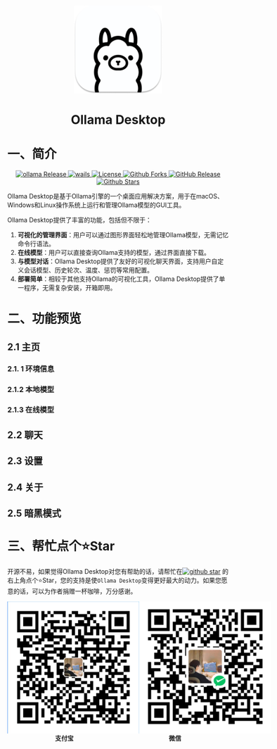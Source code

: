 <div align="center"><img alt="ollama" height="200px" src="build/appicon.png"></div><h1 style="text-align:center;border-bottom: none;">Ollama Desktop</h1>

# 一、简介

<p align="center">
  <a href="https://github.com/ollama/ollama">
    <img src="https://img.shields.io/github/v/release/ollama/ollama?label=Ollama" alt="ollama Release">
  </a>
  <a href="https://github.com/wailsapp/wails">
    <img src="https://img.shields.io/github/v/release/wailsapp/wails?label=wails" alt="wails">
  </a>
  <a href="https://github.com/jianggujin/ollama-desktop/blob/master/LICENSE">
    <img src="https://img.shields.io/github/license/jianggujin/ollama-desktop?label=License" alt="License">
  </a>
  <a href="https://github.com/jianggujin/ollama-desktop">
    <img src="https://img.shields.io/github/forks/jianggujin/ollama-desktop?label=Forks&style=flat-square" alt="Github Forks">
  </a>
  <a href="https://github.com/jianggujin/ollama-desktop/releases">
    <img src="https://img.shields.io/github/release/jianggujin/ollama-desktop.svg?label=Release" alt="GitHub Release">
  </a>
  <a href='https://github.com/jianggujin/ollama-desktop'>
    <img src="https://img.shields.io/github/stars/jianggujin/ollama-desktop.svg?style=flat-square&label=Stars&logo=github" alt="Github Stars"/></a>
</p>

Ollama Desktop是基于Ollama引擎的一个桌面应用解决方案，用于在macOS、Windows和Linux操作系统上运行和管理Ollama模型的GUI工具。

Ollama Desktop提供了丰富的功能，包括但不限于：

1. **可视化的管理界面**：用户可以通过图形界面轻松地管理Ollama模型，无需记忆命令行语法。
2. **在线模型**：用户可以直接查询Ollama支持的模型，通过界面直接下载。
3. **与模型对话**：Ollama Desktop提供了友好的可视化聊天界面，支持用户自定义会话模型、历史轮次、温度、惩罚等常用配置。
4. **部署简单**：相较于其他支持Ollama的可视化工具，Ollama Desktop提供了单一程序，无需复杂安装，开箱即用。

# 二、功能预览

## 2.1 主页

### 2.1. 1 环境信息

### 2.1.2 本地模型

### 2.1.3 在线模型

## 2.2 聊天

## 2.3 设置

## 2.4 关于

## 2.5 暗黑模式

# 三、帮忙点个⭐Star

开源不易，如果觉得Ollama Desktop对您有帮助的话，请帮忙在<a target="_blank" href='https://github.com/jianggujin/ollama-desktop'><img src="https://img.shields.io/github/stars/jianggujin/ollama-desktop.svg?style=flat-square&label=Stars&logo=github" alt="github star"/></a>
的右上角点个⭐Star，您的支持是使`Ollama Desktop`变得更好最大的动力。如果您愿意的话，可以为作者捐赠一杯咖啡，万分感谢。

<p><div style="display:flex;justify-content: space-around;">
<img src="static\alipay.png" width="300" height="300"><img src="static\wepay.png" width="300" height="300"></div><div style="display:flex;justify-content: space-around;font-weight:700;"><span>支付宝</span><span>微信</span></div></p>



